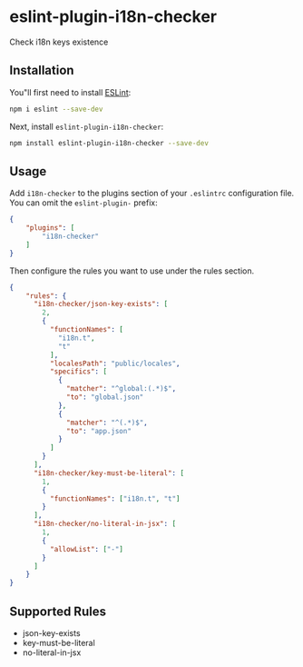 # eslint-plugin-i18n-checker

Check i18n keys existence

## Installation

You"ll first need to install [ESLint](https://eslint.org/):

```sh
npm i eslint --save-dev
```

Next, install `eslint-plugin-i18n-checker`:

```sh
npm install eslint-plugin-i18n-checker --save-dev
```

## Usage

Add `i18n-checker` to the plugins section of your `.eslintrc` configuration file. You can omit the `eslint-plugin-` prefix:

```json
{
    "plugins": [
        "i18n-checker"
    ]
}
```


Then configure the rules you want to use under the rules section.

```json
{
    "rules": {
      "i18n-checker/json-key-exists": [
        2,
        {
          "functionNames": [
            "i18n.t",
            "t"
          ],
          "localesPath": "public/locales",
          "specifics": [
            {
              "matcher": "^global:(.*)$",
              "to": "global.json"
            },
            {
              "matcher": "^(.*)$",
              "to": "app.json"
            }
          ]
        }
      ],
      "i18n-checker/key-must-be-literal": [
        1,
        {
          "functionNames": ["i18n.t", "t"]
        }
      ],
      "i18n-checker/no-literal-in-jsx": [
        1,
        {
          "allowList": ["-"]
        }
      ]
    }
}
```

## Supported Rules

* json-key-exists
* key-must-be-literal
* no-literal-in-jsx
